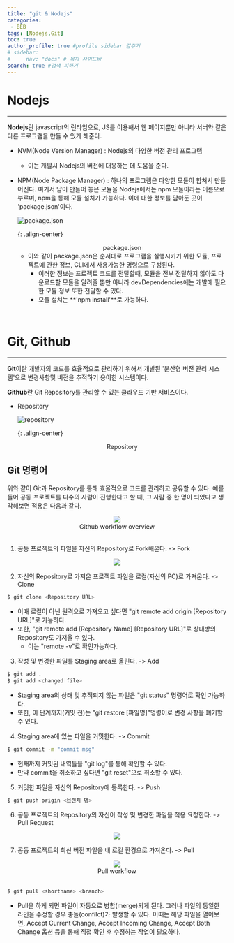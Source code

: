 ```yaml
---
title: "git & Nodejs"
categories:
 - BEB
tags: [Nodejs,Git] 
toc: true
author_profile: true #profile sidebar 감추기
# sidebar:
#     nav: "docs" # 목차 사이드바
search: true #검색 피하기
---
```


# Nodejs

----------------------------

**Nodejs**란 javascript의 런타임으로, JS를 이용해서 웹 페이지뿐만 아니라 서버와 같은 다른 프로그램을 만들 수 있게 해준다. 

- NVM(Node Version Manager) : Nodejs의 다양한 버전 관리 프로그램

  - 이는 개발시 Nodejs의 버전에 대응하는 데 도움을 준다.

- NPM(Node Package Manager) : 하나의 프로그램은 다양한 모듈이 합쳐서 만들어진다. 여기서 남이 만들어 놓은 모듈을 Nodejs에서는 npm 모듈이라는 이름으로 부르며, npm을 통해 모듈 설치가 가능하다. 이에 대한 정보를 담아둔 곳이 'package.json'이다.

  ![package.json](../../images/2022-07-15-git/packagejson.png)

  {: .align-center}

  
  <center>package.json</center>
  
  - 이와 같이 package.json은 순서대로 프로그램을 실행시키기 위한 모듈, 프로젝트에 관한 정보, CLI에서 사용가능한 명령으로 구성된다.
    - 이러한 정보는 프로젝트 코드를 전달할때, 모듈을 전부 전달하지 않아도 다운로드할 모듈을 알려줄 뿐만 아니라 devDependencies에는 개발에 필요한 모듈 정보 또한 전달할 수 있다.
    - 모듈 설치는 **'npm install'**로 가능하다.

<br>

# Git, Github

----------------------

**Git**이란 개발자의 코드를 효율적으로 관리하기 위해서 개발된 '분산형 버전 관리 시스템'으로 변경사항및 버전을 추적하기 용이한 시스템이다.

 **Github**란 Git Repository를 관리할 수 있는 클라우드 기반 서비스이다.

* Repository

  ![repository](../../images/2022-07-15-git/repo.png)
  
  {: .align-center}

  
  <center> Repository </center>

## Git 명령어

위와 같이 Git과 Repository를 통해 효율적으로 코드를 관리하고 공유할 수 있다. 예를 들어 공동 프로젝트를 다수의 사람이 진행한다고 할 때, 그 사람 중 한 명이 되었다고 생각해보면 적용은 다음과 같다.

<div style="text-align: center">
  <img src="../../images/2022-07-15-git/스크린샷 2022-07-18 오전 3.06.11.png">
</div>

<center>Github workflow overview </center>

<br>

1) 공동 프로젝트의 파일을 자신의 Repository로 Fork해온다. ->  Fork

 <div style="text-align: center;">
   <img src="../../images/2022-07-15-git/스크린샷 2022-07-18 오전 3.01.23.png">
</div>

2) 자신의 Repository로 가져온 프로젝트 파일을 로컬(자신의 PC)로 가져온다. -> Clone

```bash
$ git clone <Repository URL>
```

  - 이때 로컬이 아닌 원격으로 가져오고 싶다면 "git remote add origin [Repository URL]"로 가능하다.
  - 또한, "git remote add [Repository Name] [Repository URL]"로 상대방의 Repository도 가져올 수 있다.
    - 이는 "remote -v"로 확인가능하다.

3) 작성 및 변경한 파일를 Staging area로 올린다. -> Add

```bash
$ git add .
$ git add <changed file>
```

  - Staging area의 상태 및 추적되지 않는 파일은 "git status" 명령어로 확인 가능하다.
  - 또한, 이 단계까지(커밋 전)는 "git restore [파일명]"명령어로 변경 사항을 폐기할 수 있다.

4) Staging area에 있는 파일을 커밋한다. -> Commit

```bash
$ git commit -m "commit msg"
```

  - 현재까지 커밋된 내역들을 "git log"를 통해 확인할 수 있다.
  - 만약 commit을 취소하고 싶다면 "git reset"으로 취소할 수 있다.

5) 커밋한 파일을 자신의 Repository에 등록한다. -> Push

```bash
$ git push origin <브랜치 명>
```

6) 공동 프로젝트의 Repository의 자신이 작성 및 변경한 파일을 적용 요청한다. -> Pull Request

 <div style="text-align: center;">
   <img src="../../images/2022-07-15-git/스크린샷 2022-07-18 오전 3.26.50.png">
</div>


7) 공동 프로젝트의 최신 버전 파일을 내 로컬 환경으로 가져온다. -> Pull

<div style="text-align:center;">
  <img src="../../images/2022-07-15-git/스크린샷 2022-07-18 오전 3.41.12.png">
</div>

<center>Pull workflow</center>

<br>

```bash
$ git pull <shortname> <branch>
```

  - Pull을 하게 되면 파일이 자동으로 병합(merge)되게 된다. 그러나 파일의 동일한 라인을 수정할 경우 충돌(confilct)가 발생할 수 있다. 이때는 해당 파일을 열어보면, Accept Current Change, Accept Incoming Change, Accept Both Change 옵션 등을 통해  직접 확인 후 수정하는 작업이 필요하다.

